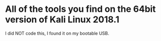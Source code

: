 # All of the tools you find on the 64bit version of Kali Linux 2018.1
I did NOT code this, I found it on my bootable USB.
